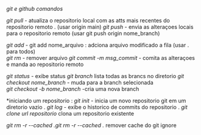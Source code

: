 *git e github comandos*

*git pull* - atualiza o repositorio local com as atts mais recentes do repositorio remoto . (usar origin main)
*git push* - envia as alteraçoes locais para o repositorio remoto (usar git push origin nome_branch)

*git add* - git add nome_arquivo : adciona arquivo modificado a fila  (usar . para todos)  
*git rm*  - remover arquivo 
*git commit -m msg_commit* - comita as alteraçoes e manda ao repositorio remoto

*git status* - exibe status 
*git branch*  lista todas as brancs no diretorio 
*git checkout nome_branch* - muda para a branch selecionada  
*git checkout -b nome_branch* -cria uma nova branch  

*iniciando um repositorio : 
*git init* - inicia um novo repositorio git em um diretorio vazio . 
*git log* - exibe o historico de commits do repositorio . 
*git clone url repositorio* clona um repositorio existente


*git rm -r --cached .git rm -r --cached .* remover cache do git ignore
